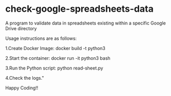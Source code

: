 # check-google-spreadsheets-data

A program to validate data in spreadsheets existing within a specific Google Drive directory

Usage instructions are as follows:

1.Create Docker Image: docker build -t python3

2.Start the container: docker run -it python3 bash

3.Run the Python script: python read-sheet.py

4.Check the logs."

Happy Coding!!
